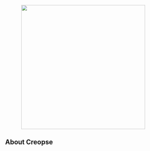 <p align="center"><a href="#" target="_blank"><img src="https://github.com/creopse/.github/assets/67134244/16eecf11-49c0-4851-9f64-58a1f391773d" width="400"></a></p>

## About Creopse
